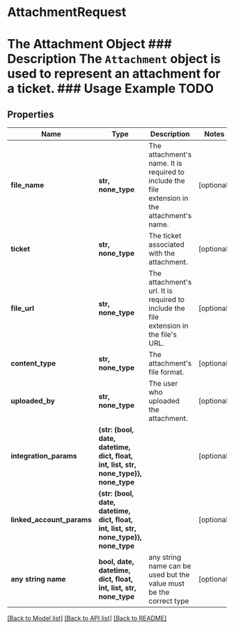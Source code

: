 # AttachmentRequest

# The Attachment Object ### Description The `Attachment` object is used to represent an attachment for a ticket.  ### Usage Example TODO

## Properties
Name | Type | Description | Notes
------------ | ------------- | ------------- | -------------
**file_name** | **str, none_type** | The attachment&#39;s name. It is required to include the file extension in the attachment&#39;s name. | [optional] 
**ticket** | **str, none_type** | The ticket associated with the attachment. | [optional] 
**file_url** | **str, none_type** | The attachment&#39;s url. It is required to include the file extension in the file&#39;s URL. | [optional] 
**content_type** | **str, none_type** | The attachment&#39;s file format. | [optional] 
**uploaded_by** | **str, none_type** | The user who uploaded the attachment. | [optional] 
**integration_params** | **{str: (bool, date, datetime, dict, float, int, list, str, none_type)}, none_type** |  | [optional] 
**linked_account_params** | **{str: (bool, date, datetime, dict, float, int, list, str, none_type)}, none_type** |  | [optional] 
**any string name** | **bool, date, datetime, dict, float, int, list, str, none_type** | any string name can be used but the value must be the correct type | [optional]

[[Back to Model list]](../README.md#documentation-for-models) [[Back to API list]](../README.md#documentation-for-api-endpoints) [[Back to README]](../README.md)


